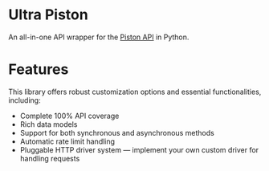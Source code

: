 # Ultra Piston
An all-in-one API wrapper for the [Piston API](https://piston.readthedocs.io/en/latest/) in Python.

# Features
This library offers robust customization options and essential functionalities, including:
- Complete 100% API coverage
- Rich data models
- Support for both synchronous and asynchronous methods
- Automatic rate limit handling
- Pluggable HTTP driver system — implement your own custom driver for handling requests
